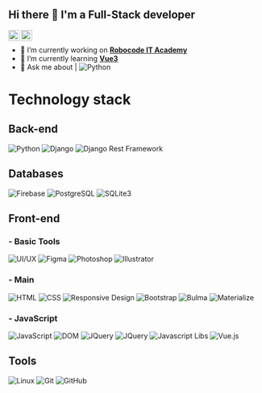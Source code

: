 ## Hi there 👋 I'm a Full-Stack developer

<!-- <a href="https://instagram.com/Rashidov21">
  <img align="left" alt="YouTube" width="22px" src="https://raw.githubusercontent.com/peterthehan/peterthehan/master/assets/instagram.svg" />
</a> -->
<a href="https://t.me/rashidov_21">
  <img align="left" alt="Telegram" width="22px" src="https://camo.githubusercontent.com/5c1975da7d9ab735ceb71c57b6c7e48ff3e08ca4/68747470733a2f2f6564656e742e6769746875622e696f2f537570657254696e7949636f6e732f696d616765732f7376672f74656c656772616d2e737667">
</a>

<!-- <a href="https://facebook.com/Rashidov21">
  <img align="left" alt="Facebook" width="22px" src="https://raw.githubusercontent.com/peterthehan/peterthehan/master/assets/facebook.svg" />
</a> -->
<a href="https://www.linkedin.com/in/rashidov21/">
  <img align="left" alt="LinkedIN" width="22px" src="https://raw.githubusercontent.com/peterthehan/peterthehan/master/assets/linkedin.svg" />
</a>

</br>


- 🔭 I’m currently working on **[Robocode IT Academy](https://robocode.uz)**
- 🌱 I’m currently learning **[Vue3](https://vuejs.org)**
- 💬 Ask me about  | ![Python](https://img.shields.io/badge/Python-3.7-informational)
<!-- - 📫 How to reach me: ...
- 😄 Pronouns: ...
- ⚡ Fun fact: ... -->

# Technology stack

## **Back-end**
![Python](https://img.shields.io/badge/-Python-black?style=flat-square&logo=Python)
![Django](https://img.shields.io/badge/-Django-0aad48?style=flat-square&logo=Django)
![Django Rest Framework](https://img.shields.io/badge/DRF-red?style=flat-square&logo=Django)

## **Databases**

![Firebase](https://img.shields.io/badge/firebase-db-orange)
![PostgreSQL](https://img.shields.io/badge/PostgreSQL-db-blue)
![SQLite3](https://img.shields.io/badge/SQLite-3-orange)


## **Front-end**
### - **Basic Tools**
![UI/UX](https://img.shields.io/badge/UI%2FUX-Design-orange)
![Figma](https://img.shields.io/badge/Figma-Design-red)
![Photoshop](https://img.shields.io/badge/Adobe-Photoshop-yellow)
![Illustrator](https://img.shields.io/badge/Adobe-Illustrator-orange)
### - **Main**
![HTML](https://img.shields.io/badge/HTML-5-informational)
![CSS](https://img.shields.io/badge/CSS-3-informational)
![Responsive Design](https://img.shields.io/badge/Responsive-Design-orange)
![Bootstrap](https://img.shields.io/badge/Bootstrap-5-orange)
![Bulma](https://img.shields.io/badge/Bulma-CSS-brightgreen)
![Materialize](https://img.shields.io/badge/Materialize-CSS-green)
### - **JavaScript**
![JavaScript](https://img.shields.io/badge/-JavaScript-%23F7DF1C?style=flat-square&logo=javascript&logoColor=000000&labelColor=%23F7DF1C&color=%23FFCE5A)
![DOM](https://img.shields.io/badge/DOM-Manipulation-yellow)
![JQuery](https://img.shields.io/badge/Jquery-Lib-red)
![JQuery](https://img.shields.io/badge/Jquery-Lib-orange)
![Javascript Libs](https://img.shields.io/badge/Javascript-Libs-yellow)
![Vue.js](https://img.shields.io/badge/-Vue.js-%232c3e50?style=flat-square&logo=vue-dot-js)


## **Tools**
![Linux](https://img.shields.io/badge/Linux-black?style=flat-square&logo=linux)
![Git](https://img.shields.io/badge/-Git-black?style=flat-square&logo=git)
![GitHub](https://img.shields.io/badge/-GitHub-181717?style=flat-square&logo=github)